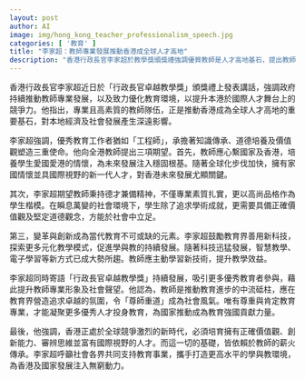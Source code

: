 ```yaml
---
layout: post
author: AI
image: img/hong_kong_teacher_professionalism_speech.jpg
categories: [ '教育' ]
title: "李家超：教師專業發展推動香港成全球人才高地"
description: "香港行政長官李家超於教學獎頒獎禮強調優質教師是人才高地基石，提出教師應培養愛國情懷、德才兼備及善用創新科技，並呼籲社會支持教育專業，推動香港及國家發展。"
---
```

香港行政長官李家超近日於「行政長官卓越教學獎」頒獎禮上發表講話，強調政府持續推動教師專業發展，以及致力優化教育環境，以提升本港於國際人才舞台上的競爭力。他指出，專業且高素質的教師隊伍，正是推動香港成為全球人才高地的重要基石，對本地經濟及社會發展產生深遠影響。

李家超強調，優秀教育工作者猶如「工程師」，承擔著知識傳承、道德培養及價值觀塑造三重使命。他向全港教師提出三項期望。首先，教師應心繫國家及香港，培養學生愛國愛港的情懷，為未來發展注入穩固根基。隨著全球化步伐加快，擁有家國情懷並具國際視野的新一代人才，對香港未來發展尤顯關鍵。

其次，李家超期望教師秉持德才兼備精神，不僅專業素質扎實，更以高尚品格作為學生楷模。在瞬息萬變的社會環境下，學生除了追求學術成就，更需要具備正確價值觀及堅定道德觀念，方能於社會中立足。

第三，變革與創新成為當代教育不可或缺的元素。李家超鼓勵教育界善用新科技，探索更多元化教學模式，促進學與教的持續發展。隨著科技迅猛發展，智慧教學、電子學習等新方式已成大勢所趨。教師應主動學習新技術，提升教學效益。

李家超同時寄語「行政長官卓越教學獎」持續發展，吸引更多優秀教育者參與，藉此提升教師專業形象及社會聲望。他認為，教師是推動教育進步的中流砥柱，應在教育界營造追求卓越的氛圍，令「尊師重道」成為社會風氣。唯有尊重與肯定教育專業，才能凝聚更多優秀人才投身教育，為國家推動成為教育強國貢獻力量。

最後，他強調，香港正處於全球競爭激烈的新時代，必須培育擁有正確價值觀、創新能力、審辨思維並富有國際視野的人才。而這一切的基礎，皆依賴於教師的薪火傳承。李家超呼籲社會各界共同支持教育事業，攜手打造更高水平的學與教環境，為香港及國家發展注入無窮動力。